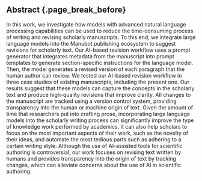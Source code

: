 ## Abstract {.page_break_before}

In this work, we investigate how models with advanced natural language processing capabilities can be used to reduce the time-consuming process of writing and revising scholarly manuscripts.
To this end, we integrate large language models into the Manubot publishing ecosystem to suggest revisions for scholarly text.
Our AI-based revision workflow uses a prompt generator that integrates metadata from the manuscript into prompt templates to generate section-specific instructions for the language model.
Then, the model generates a revised version of each paragraph that the human author can review.
We tested our AI-based revision workflow in three case studies of existing manuscripts, including the present one.
Our results suggest that these models can capture the concepts in the scholarly text and produce high-quality revisions that improve clarity.
All changes to the manuscript are tracked using a version control system, providing transparency into the human or machine origin of text.
Given the amount of time that researchers put into crafting prose, incorporating large language models into the scholarly writing process can significantly improve the type of knowledge work performed by academics.
It can also help scholars to focus on the most important aspects of their work, such as the novelty of their ideas, and automate the most tedious parts such as adhering to a certain writing style.
Although the use of AI-assisted tools for scientific authoring is controversial, our work focuses on revising text written by humans and provides transparency into the origin of text by tracking changes, which can alleviate concerns about the use of AI in scientific authoring.
